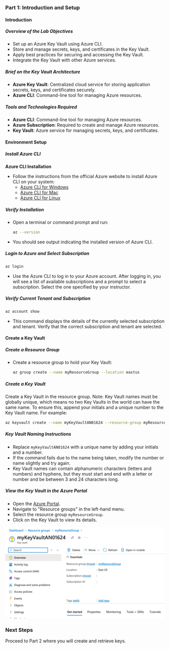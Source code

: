 ### Part 1: Introduction and Setup  

#### Introduction  

##### **Overview of the Lab Objectives**  
- Set up an Azure Key Vault using Azure CLI.
- Store and manage secrets, keys, and certificates in the Key Vault.
- Apply best practices for securing and accessing the Key Vault.
- Integrate the Key Vault with other Azure services.

##### **Brief on the Key Vault Architecture**  
- **Azure Key Vault**: Centralized cloud service for storing application secrets, keys, and certificates securely.
- **Azure CLI**: Command-line tool for managing Azure resources.

##### **Tools and Technologies Required**  
- **Azure CLI**: Command-line tool for managing Azure resources.
- **Azure Subscription**: Required to create and manage Azure resources.
- **Key Vault**: Azure service for managing secrets, keys, and certificates.

#### Environment Setup

##### **Install Azure CLI**  
**Azure CLI Installation**  
   - Follow the instructions from the official Azure website to install Azure CLI on your system:  
     - [Azure CLI for Windows](https://docs.microsoft.com/en-us/cli/azure/install-azure-cli-windows)  
     - [Azure CLI for Mac](https://docs.microsoft.com/en-us/cli/azure/install-azure-cli-macos)  
     - [Azure CLI for Linux](https://docs.microsoft.com/en-us/cli/azure/install-azure-cli-linux)  

##### **Verify Installation**  
- Open a terminal or command prompt and run:  
  ```bash  
  az --version
  ```

- You should see output indicating the installed version of Azure CLI.  

##### **Login to Azure and Select Subscription**

```bash
az login
```

- Use the Azure CLI to log in to your Azure account. After logging in, you will see a list of available subscriptions and a prompt to select a subscription. Select the one specified by your instructor.

##### **Verify Current Tenant and Subscription**

```bash
az account show
```

- This command displays the details of the currently selected subscription and tenant. Verify that the correct subscription and tenant are selected.

#### Create a Key Vault 

##### **Create a Resource Group**  
- Create a resource group to hold your Key Vault:  
  ```bash  
  az group create --name myResourceGroup --location eastus  
  ```

##### **Create a Key Vault**  
Create a Key Vault in the resource group. Note: Key Vault names must be globally unique, which means 
no two Key Vaults in the world can have the same name. To ensure this, append your initials and a unique 
number to the Key Vault name. For example:

```bash  
az keyvault create --name myKeyVaultAN01624 --resource-group myResourceGroup --location eastus --enable-rbac-authorization
```

##### **Key Vault Naming Instructions** 
- Replace `myKeyVaultAN01624` with a unique name by adding your initials and a number.
- If the command fails due to the name being taken, modify the number or name slightly and try again.
- Key Vault names can contain alphanumeric characters (letters and numbers) and hyphens, but they must start and end with a letter or number and be between 3 and 24 characters long.

##### **View the Key Vault in the Azure Portal**  
- Open the [Azure Portal](https://portal.azure.com/).
- Navigate to "Resource groups" in the left-hand menu.
- Select the resource group `myResourceGroup`.
- Click on the Key Vault to view its details.

![alt text](images/Part1.png)

### Next Steps  
Proceed to Part 2 where you will create and retrieve keys.